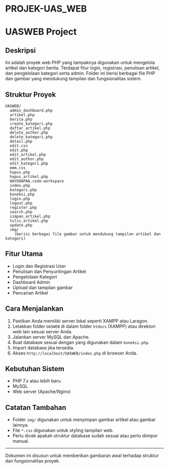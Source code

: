 # PROJEK-UAS_WEB
# UASWEB Project

## Deskripsi

Ini adalah proyek web PHP yang tampaknya digunakan untuk mengelola artikel dan kategori berita. Terdapat fitur login, registrasi, penulisan artikel, dan pengelolaan kategori serta admin. Folder ini berisi berbagai file PHP dan gambar yang mendukung tampilan dan fungsionalitas sistem.

## Struktur Proyek

```
UASWEB/
  admin_dashboard.php
  artikel.php
  berita.php
  create_kategori.php
  daftar_artikel.php
  delete_author.php
  delete_kategori.php
  detail.php
  edit.css
  edit.php
  edit_artikel.php
  edit_author.php
  edit_kategori.php
  emm.css
  hapus.php
  hapus_artikel.php
  HAYOOAPAA.code-workspace
  index.php
  kategori.php
  koneksi.php
  login.php
  logout.php
  register.php
  search.php
  simpan_artikel.php
  tulis_artikel.php
  update.php
  img/
    (berisi berbagai file gambar untuk mendukung tampilan artikel dan kategori)
```

## Fitur Utama

* Login dan Registrasi User
* Penulisan dan Penyuntingan Artikel
* Pengelolaan Kategori
* Dashboard Admin
* Upload dan tampilan gambar
* Pencarian Artikel

## Cara Menjalankan

1. Pastikan Anda memiliki server lokal seperti XAMPP atau Laragon.
2. Letakkan folder `UASWEB` di dalam folder `htdocs` (XAMPP) atau direktori web lain sesuai server Anda.
3. Jalankan server MySQL dan Apache.
4. Buat database sesuai dengan yang digunakan dalam `koneksi.php`.
5. Import database jika tersedia.
6. Akses `http://localhost/UASWEB/index.php` di browser Anda.

## Kebutuhan Sistem

* PHP 7.x atau lebih baru
* MySQL
* Web server (Apache/Nginx)

## Catatan Tambahan

* Folder `img/` digunakan untuk menyimpan gambar artikel atau gambar lainnya.
* File `*.css` digunakan untuk styling tampilan web.
* Perlu dicek apakah struktur database sudah sesuai atau perlu diimpor manual.

---

Dokumen ini disusun untuk memberikan gambaran awal terhadap struktur dan fungsionalitas proyek.
